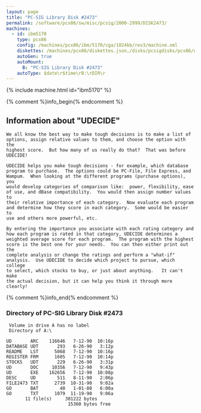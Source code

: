 ```yaml
---
layout: page
title: "PC-SIG Library Disk #2473"
permalink: /software/pcx86/sw/misc/pcsig/2000-2999/DISK2473/
machines:
  - id: ibm5170
    type: pcx86
    config: /machines/pcx86/ibm/5170/cga/1024kb/rev3/machine.xml
    diskettes: /machines/pcx86/diskettes.json,/disks/pcsigdisks/pcx86/diskettes.json
    autoGen: true
    autoMount:
      B: "PC-SIG Library Disk #2473"
    autoType: $date\r$time\rB:\rDIR\r
---
```


{% include machine.html id="ibm5170" %}

{% comment %}info_begin{% endcomment %}

## Information about "UDECIDE"

    We all know the best way to make tough decisions is to make a list of
    options, assign relative values to them, and choose the option with the
    highest score.  But how many of us really do that?  That was before
    UDECIDE!
    
    UDECIDE helps you make tough decisions - for example, which database
    program to purchase.  The options could be PC-File, File Express, and
    Wampum.  When looking at the different programs (purchase options), you
    would develop categories of comparison like:  power, flexibility, ease
    of use, and dBase compatibility.  You would then assign number values to
    their relative importance of each category.  Now evaluate each program
    and determine how they score in each category.  Some would be easier to
    use and others more powerful, etc.
    
    By entering the importance you associate with each rating category and
    how each program is rated in that category, UDECIDE determines a
    weighted average score for each program.  The program with the highest
    score is the best one for your needs.  You can then either print out the
    complete analysis or change the ratings and perform a "what-if"
    analysis.  Use UDECIDE to decide which project to pursue, which college
    to select, which stocks to buy, or just about anything.   It can't make
    the actual decision, but it can help you think it through more clearly!
{% comment %}info_end{% endcomment %}


### Directory of PC-SIG Library Disk #2473

     Volume in drive A has no label
     Directory of A:\

    UD       ARC    116646   7-12-90  10:16p
    DATABASE UDT       293   6-26-90   3:12p
    README   LST      5068   7-12-90  10:16p
    REGISTER FRM      1605   7-12-90  10:14p
    STOCKS   UDT       229   6-26-90   3:31p
    UD       DOC     10356   7-12-90   9:43p
    UD       EXE    162656   7-12-90  10:08p
    DESC     UD        511   8-11-90   2:06p
    FILE2473 TXT      2739  10-31-90   9:02a
    GO       BAT        40   1-01-80   6:00a
    GO       TXT      1079  11-19-90   9:06a
           11 file(s)     301222 bytes
                           15360 bytes free
